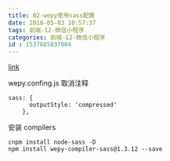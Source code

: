 ```yaml
---
title: 02-wepy使用sass配置
date: 2018-05-03 10:57:37
tags: 前端-12-微信小程序
categories: 前端-12-微信小程序
id : 1537685837004
---
```

[link](https://github.com/Tencent/wepy/issues/938)

wepy.confing.js 取消注释
```
sass: {
      outputStyle: 'compressed'
    },
```

安装 compilers

```
cnpm install node-sass -D
npm install wepy-compiler-sass@1.3.12 --save
```

